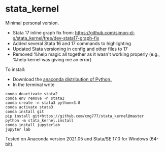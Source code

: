 # stata_kernel

Minimal personal version.
- Stata 17 inline graph fix from: https://github.com/simon-d-s/stata_kernel/tree/dev-stata17-graph-fix
- Added several Stata 16 and 17 commands to highlighting
- Updated Stata versioning in config and other files to 17
- Removed %help magic all together as it wasn't working properly (e.g., %help kernel was giving me an error)

To install:

- Download the [anaconda distribution of Python](https://www.anaconda.com/products/individual)_
- In the terminal write 

```
conda deactivate stata2
conda env remove -n stata2
conda create -n stata3 python=3.8
conda activate stata3
conda install git
pip install git+https://github.com/cmg777/stata_kernel@master
python -m stata_kernel.install
conda install jupyterlab
jupyter lab
```
Tested on Anaconda version 2021.05 and Stata/SE 17.0 for Windows (64-bit).


